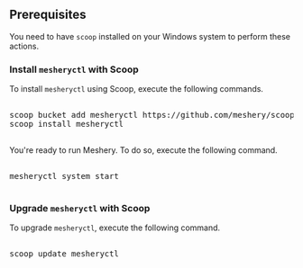 ## Prerequisites

You need to have `scoop` installed on your Windows system to perform these actions.

### Install `mesheryctl` with Scoop

To install `mesheryctl` using Scoop, execute the following commands.

<pre class="codeblock-pre"><div class="codeblock">
<div class="clipboardjs">scoop bucket add mesheryctl https://github.com/meshery/scoop-bucket.git
scoop install mesheryctl</div></div>
</pre>

You're ready to run Meshery. To do so, execute the following command.

<pre class="codeblock-pre"><div class="codeblock">
<div class="clipboardjs">mesheryctl system start</div></div>
</pre>

### Upgrade `mesheryctl` with Scoop

To upgrade `mesheryctl`, execute the following command.

<pre class="codeblock-pre"><div class="codeblock">
<div class="clipboardjs">scoop update mesheryctl</div></div>
</pre>
